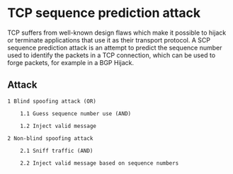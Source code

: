 # TCP sequence prediction attack

TCP suffers from well-known design flaws which make it possible to hijack or terminate applications that use it as their transport protocol. A SCP sequence prediction attack is an attempt to predict the sequence number used to identify the packets in a TCP connection, which can be used to forge packets, for example in a BGP Hijack.

## Attack

    1 Blind spoofing attack (OR)

        1.1 Guess sequence number use (AND)

        1.2 Inject valid message 

    2 Non-blind spoofing attack

        2.1 Sniff traffic (AND)

        2.2 Inject valid message based on sequence numbers
